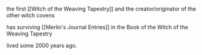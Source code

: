 the first [[Witch of the Weaving Tapestry]] and the creator/originator of the other witch covens

has surviving [[Merlin's Journal Entries]] in the Book of the Witch of the Weaving Tapestry

lived some 2000 years ago.